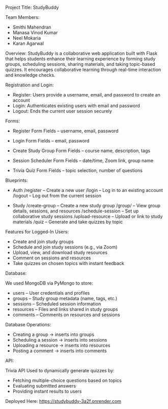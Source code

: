 Project Title: StudyBuddy

Team Members:
- Smithi Mahendran
- Manasa Vinod Kumar
- Neel Mokaria
- Karan Agarwal


Overview:
StudyBuddy is a collaborative web application built with Flask that helps students enhance their learning experience by forming study groups, scheduling sessions, sharing materials, and taking topic-based quizzes. It encourages collaborative learning through real-time interaction and knowledge checks.

Registration and Login:

- Register: Users provide a username, email, and password to create an account
- Login: Authenticates existing users with email and password
- Logout: Ends the current user session securely

Forms:

- Register Form
  Fields – username, email, password

- Login Form
  Fields – email, password

- Create Study Group Form
  Fields – course name, description, tags

- Session Scheduler Form
  Fields – date/time, Zoom link, group name

- Trivia Quiz Form
  Fields – topic selection, number of questions

Blueprints:

- Auth
  /register – Create a new user
  /login – Log in to an existing account
  /logout – Log out from the current session

- Study
  /create-group – Create a new study group
  /group/<id> – View group details, sessions, and resources
  /schedule-session – Set up collaborative study sessions
  /upload-resource – Upload or link to study materials
  /quiz – Generate and take quizzes by topic

Features for Logged-In Users:

- Create and join study groups
- Schedule and join study sessions (e.g., via Zoom)
- Upload, view, and download study resources
- Comment on sessions and resources
- Take quizzes on chosen topics with instant feedback

Database:

We used MongoDB via PyMongo to store:

- users – User credentials and profiles
- groups – Study group metadata (name, tags, etc.)
- sessions – Scheduled session information
- resources – Files and links shared in study groups
- comments – Comments on resources and sessions

Database Operations:

- Creating a group → inserts into groups
- Scheduling a session → inserts into sessions
- Uploading a resource → inserts into resources
- Posting a comment → inserts into comments

API:

Trivia API
Used to dynamically generate quizzes by:
- Fetching multiple-choice questions based on topics
- Evaluating submitted answers
- Providing instant results to users

Deployed Here: https://studybuddy-3a2f.onrender.com
